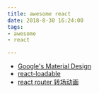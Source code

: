 ```yaml
---
title: awesome react
date: 2018-8-30 16:24:00
tags:
- awesome
- react

---
```


- [Google's Material Design](https://github.com/mui-org/material-ui)
- [react-loadable](https://github.com/jamiebuilds/react-loadable)
- [react router 转场动画](https://github.com/maisano/react-router-transition)


